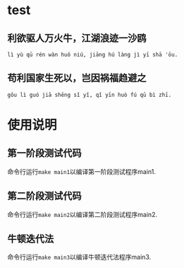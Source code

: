 # test

## 利欲驱人万火牛，江湖浪迹一沙鸥
`lì yù qū rén wàn huǒ niú, jiāng hú làng jì yī shā 'ōu.`

## 苟利国家生死以，岂因祸福趋避之
`gǒu lì guó jiā shēng sǐ yǐ, qǐ yīn huò fú qū bì zhī.`

# 使用说明

## 第一阶段测试代码
命令行运行`make main1`以编译第一阶段测试程序main1.

## 第二阶段测试代码
命令行运行`make main2`以编译第二阶段测试程序main2.

## 牛顿迭代法
命令行运行`make main3`以编译牛顿迭代法程序main3.